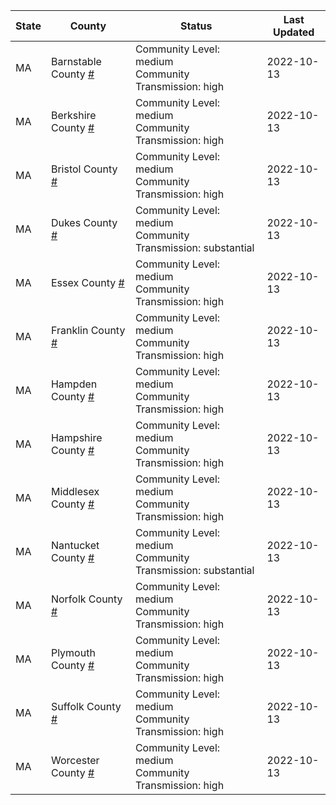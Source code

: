 State | County | Status | Last Updated
--- | --- | --- | --- 
MA | Barnstable County <a href="#barnstable_county">#</a> | <a name="barnstable_county"></a>Community Level: medium<br/>Community Transmission: high | 2022-10-13
MA | Berkshire County <a href="#berkshire_county">#</a> | <a name="berkshire_county"></a>Community Level: medium<br/>Community Transmission: high | 2022-10-13
MA | Bristol County <a href="#bristol_county">#</a> | <a name="bristol_county"></a>Community Level: medium<br/>Community Transmission: high | 2022-10-13
MA | Dukes County <a href="#dukes_county">#</a> | <a name="dukes_county"></a>Community Level: medium<br/>Community Transmission: substantial | 2022-10-13
MA | Essex County <a href="#essex_county">#</a> | <a name="essex_county"></a>Community Level: medium<br/>Community Transmission: high | 2022-10-13
MA | Franklin County <a href="#franklin_county">#</a> | <a name="franklin_county"></a>Community Level: medium<br/>Community Transmission: high | 2022-10-13
MA | Hampden County <a href="#hampden_county">#</a> | <a name="hampden_county"></a>Community Level: medium<br/>Community Transmission: high | 2022-10-13
MA | Hampshire County <a href="#hampshire_county">#</a> | <a name="hampshire_county"></a>Community Level: medium<br/>Community Transmission: high | 2022-10-13
MA | Middlesex County <a href="#middlesex_county">#</a> | <a name="middlesex_county"></a>Community Level: medium<br/>Community Transmission: high | 2022-10-13
MA | Nantucket County <a href="#nantucket_county">#</a> | <a name="nantucket_county"></a>Community Level: medium<br/>Community Transmission: substantial | 2022-10-13
MA | Norfolk County <a href="#norfolk_county">#</a> | <a name="norfolk_county"></a>Community Level: medium<br/>Community Transmission: high | 2022-10-13
MA | Plymouth County <a href="#plymouth_county">#</a> | <a name="plymouth_county"></a>Community Level: medium<br/>Community Transmission: high | 2022-10-13
MA | Suffolk County <a href="#suffolk_county">#</a> | <a name="suffolk_county"></a>Community Level: medium<br/>Community Transmission: high | 2022-10-13
MA | Worcester County <a href="#worcester_county">#</a> | <a name="worcester_county"></a>Community Level: medium<br/>Community Transmission: high | 2022-10-13
